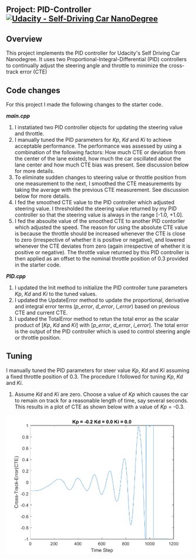 ## Project: PID-Controller [![Udacity - Self-Driving Car NanoDegree](https://s3.amazonaws.com/udacity-sdc/github/shield-carnd.svg)](http://www.udacity.com/drive)

Overview
---
This project implements the PID controller for Udacity's Self Driving Car Nanodegree. It uses two Proportional-Integral-Differential (PID) controllers to continually adjust the steering angle and throttle to minimize the cross-track error (CTE)

Code changes
---
For this project I made the following changes to the starter code.

__*main.cpp*__

1. I instatiated two PID controller objects for updating the steering value and throttle.
2. I manually tuned the PID parameters for _Kp_, _Kd_ and _Ki_ to achieve acceptable performance. The performance was assessed by using a combination of the following factors: How much CTE or deviation from the center of the lane existed, how much the car oscillated about the lane center and how much CTE bias was present. See discussion below for more details.
3. To eliminate sudden changes to steering value or throttle position from one measurement to the next, I smoothed the CTE measurements by taking the average with the previous CTE measurement. See discussion below for more details.
4. I fed the smoothed CTE value to the PID controller which adjusted steering value. I thresholded the steering value returned by my PID controller so that the steering value is always in the range [-1.0, +1.0].
5. I fed the absoulte value of the smoothed CTE to another PID contorller which adjusted the speed. The reason for using the absolute CTE value is because the throttle should be increased whenever the CTE is close to zero (irrespective of whether it is positive or negative), and lowered whenever the CTE deviates from zero (again irrespective of whether it is positive or negative). The throttle value returned by this PID controller is then applied as an offset to the nominal throttle position of 0.3 provided in the starter code.

__*PID.cpp*__

1. I updated the Init method to initialize the PID controller tune parameters _Kp_, _Kd_ and _Ki_ to the tuned values.
2. I updated the UpdateError method to update the proportional, derivative and integral error terms (_p_error_, _d_error_, _i_error_) based on previous CTE and current CTE.
3. I updated the TotalError method to retun the total error as the scalar product of [_Kp_, _Kd_ and _Ki_] with [_p_error_, _d_error_, _i_error_]. The total error is the output of the PID controller which is used to control steering angle or throttle position.

Tuning
---
I manually tuned the  PID parameters for steer value _Kp_, _Kd_ and _Ki_ assuming a fixed throttle position of 0.3. The procedure I followed for tuning _Kp_, _Kd_ and _Ki_.

1. Assume _Kd_ and _Ki_ are zero. Choose a value of _Kp_ which causes the car to remain on track for a reasonable length of time, say several seconds. This results in a plot of CTE as shown below with a value of _Kp_ = -0.3.

![Vary_Kp_alone](https://github.com/calvinhobbes119/PID-Controller/blob/master/figures/Kp_-0.2_Kd_0.0_Ki_0.0.png)
